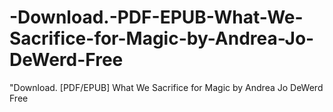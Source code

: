 # -Download.-PDF-EPUB-What-We-Sacrifice-for-Magic-by-Andrea-Jo-DeWerd-Free
"Download. [PDF/EPUB] What We Sacrifice for Magic by Andrea Jo DeWerd Free
